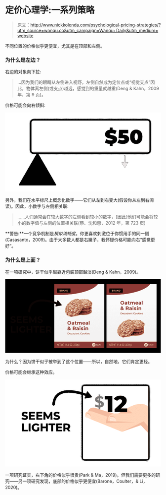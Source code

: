 # 定价心理学:一系列策略

> 原文：<http://www.nickkolenda.com/psychological-pricing-strategies/?utm_source=wanqu.co&utm_campaign=Wanqu+Daily&utm_medium=website>

不同位置的价格似乎更便宜，尤其是在顶部和左侧。

### 为什么是左边？

右边的对象向下拉:

> …因为我们的眼睛从左侧进入视野，左侧自然成为定位点或“视觉支点”因此，物体离左侧(或支点)越远，感觉到的重量就越重(Deng & Kahn，2009 年，第 9 页)。

价格可能会向右倾斜:

![](img/cbd8ec1872ba288cdcfb59531e1952fd.png)

另外，我们在水平标尺上概念化数字——它们从左到右变大(假设你从左到右阅读)。因此，小数字与左侧相关联:

> ……人们通常会在较大数字的左侧看到较小的数字，[因此]他们可能会将较小的数字值与左侧的位置相关联(蔡、沈和惠，2012 年，第 723 页)

**警告:**一个竞争机制是*模拟流畅度*。你更喜欢刺激位于你惯用手的同一侧(Casasanto，2009)。由于大多数人都是右撇子，我怀疑价格可能向右“感觉更好”。

### 为什么是上面？

在一项研究中，饼干似乎越靠近包装顶部越淡(Deng & Kahn，2009)。

![](img/dd2fb40ad2cd1504497e3432aaba5223.png)

为什么？因为饼干似乎被举到了这个位置——所以，自然地，它们肯定更轻。

价格可能会继承这种效应。

![](img/71d0254c06d209ceccf63e637ecd4396.png)

一项研究证实，右下角的价格似乎很贵(Park & Ma，2019)。但我们需要更多的研究——另一项研究发现，底部的价格似乎更便宜(Barone，Coulter，& Li，2020)。